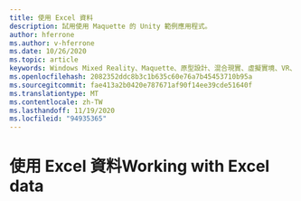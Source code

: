 ```yaml
---
title: 使用 Excel 資料
description: 試用使用 Maquette 的 Unity 範例應用程式。
author: hferrone
ms.author: v-hferrone
ms.date: 10/26/2020
ms.topic: article
keywords: Windows Mixed Reality、Maquette、原型設計、混合現實、虛擬實境、VR、MR、意見反應、意見反應中樞、bug
ms.openlocfilehash: 2082352ddc8b3c1b635c60e76a7b45453710b95a
ms.sourcegitcommit: fae413a2b0420e787671af90f14ee39cde51640f
ms.translationtype: MT
ms.contentlocale: zh-TW
ms.lasthandoff: 11/19/2020
ms.locfileid: "94935365"
---
```

# <a name="working-with-excel-data"></a><span data-ttu-id="8a051-104">使用 Excel 資料</span><span class="sxs-lookup"><span data-stu-id="8a051-104">Working with Excel data</span></span>

<!-- TODO(Harrison/Stefan): Need cool header image from tutorial -->

<!-- TODO(Stefan): Create tutorial content and screenshots -->
